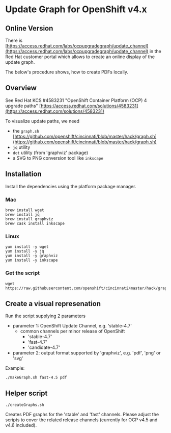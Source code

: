 # Update Graph for OpenShift v4.x

## Online Version

There is [https://access.redhat.com/labs/ocpupgradegraph/update_channel](https://access.redhat.com/labs/ocpupgradegraph/update_channel) in the Red Hat customer portal which allows to create an online display of the update graph.

The below's procedure shows, how to create PDFs locally.

## Overview

See Red Hat KCS #4583231 "OpenShift Container Platform (OCP) 4 upgrade paths" [https://access.redhat.com/solutions/4583231](https://access.redhat.com/solutions/4583231)

To visualize update paths, we need

* the `graph.sh` [https://github.com/openshift/cincinnati/blob/master/hack/graph.sh](https://github.com/openshift/cincinnati/blob/master/hack/graph.sh)
* `jq` utility
* `dot` utility (from 'graphviz' package)
* a SVG to PNG conversion tool like `inkscape`


## Installation

Install the dependencies using the platform package manager.

### Mac

```shell
brew install wget
brew install jq
brew install graphviz
brew cask install inkscape
```

### Linux

```shell
yum install -y wget
yum install -y jq
yum install -y graphviz
yum install -y inkscape
```

### Get the script

```shell
wget https://raw.githubusercontent.com/openshift/cincinnati/master/hack/graph.sh
```

## Create a visual represenation

Run the script supplying 2 parameters

* parameter 1: OpenShift Update Channel, e.g. 'stable-4.7'
	* common channels per minor release of OpenShift
		* 'stable-4.7'
		* 'fast-4.7'
		* 'candidate-4.7'
* parameter 2: output format supported by 'graphviz', e.g. 'pdf', 'png' or 'svg'

Example:

```shell
./makeGraph.sh fast-4.5 pdf
```


## Helper script

```shell
./createGraphs.sh
```

Creates PDF graphs for the 'stable' and 'fast' channels. Please adjust the scripts to cover the related release channels (currently for OCP v4.5 and v4.6 included).


